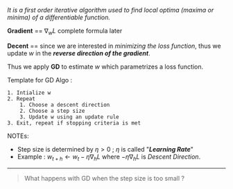 
*It is a first order iterative algorithm used to find local optima (maxima or minima) of a differentiable function.*

**Gradient** ==  $\nabla_wL$   $\text{complete formula later}$

**Decent** == since we are interested in *minimizing the loss function*, thus we update $w$ in the ***reverse direction of the gradient***.

Thus we apply **GD** to estimate $w$ which parametrizes a loss function.


Template for GD Algo :
```
1. Intialize w
2. Repeat
	1. Choose a descent direction
	2. Choose a step size
	3. Update w using an update rule
3. Exit, repeat if stopping criteria is met
```

NOTEs:
- Step size is determined by $\eta > 0$ ; $\eta$ is called "***Learning Rate***" 
- Example : $w_{t+h} \leftarrow w_t - \eta\nabla_hL$  where $- \eta\nabla_hL$ is *Descent Direction*.
----
> What happens with GD when the step size is too small ?
